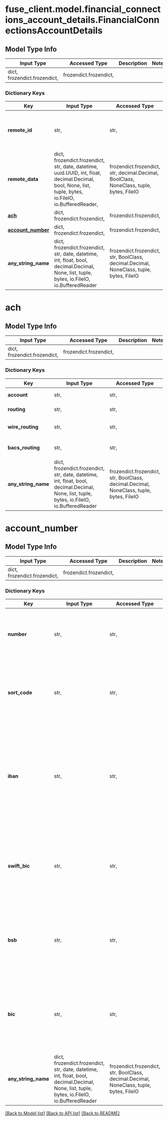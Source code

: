 # fuse_client.model.financial_connections_account_details.FinancialConnectionsAccountDetails

## Model Type Info
Input Type | Accessed Type | Description | Notes
------------ | ------------- | ------------- | -------------
dict, frozendict.frozendict,  | frozendict.frozendict,  |  | 

### Dictionary Keys
Key | Input Type | Accessed Type | Description | Notes
------------ | ------------- | ------------- | ------------- | -------------
**remote_id** | str,  | str,  | Remote Id of the account, ie Plaid or Teller account id | 
**remote_data** | dict, frozendict.frozendict, str, date, datetime, uuid.UUID, int, float, decimal.Decimal, bool, None, list, tuple, bytes, io.FileIO, io.BufferedReader,  | frozendict.frozendict, str, decimal.Decimal, BoolClass, NoneClass, tuple, bytes, FileIO |  | 
**[ach](#ach)** | dict, frozendict.frozendict,  | frozendict.frozendict,  |  | [optional] 
**[account_number](#account_number)** | dict, frozendict.frozendict,  | frozendict.frozendict,  |  | [optional] 
**any_string_name** | dict, frozendict.frozendict, str, date, datetime, int, float, bool, decimal.Decimal, None, list, tuple, bytes, io.FileIO, io.BufferedReader | frozendict.frozendict, str, BoolClass, decimal.Decimal, NoneClass, tuple, bytes, FileIO | any string name can be used but the value must be the correct type | [optional]

# ach

## Model Type Info
Input Type | Accessed Type | Description | Notes
------------ | ------------- | ------------- | -------------
dict, frozendict.frozendict,  | frozendict.frozendict,  |  | 

### Dictionary Keys
Key | Input Type | Accessed Type | Description | Notes
------------ | ------------- | ------------- | ------------- | -------------
**account** | str,  | str,  | Account number | [optional] 
**routing** | str,  | str,  | Routing number | [optional] 
**wire_routing** | str,  | str,  | Wire routing number | [optional] 
**bacs_routing** | str,  | str,  | BACS routing number | [optional] 
**any_string_name** | dict, frozendict.frozendict, str, date, datetime, int, float, bool, decimal.Decimal, None, list, tuple, bytes, io.FileIO, io.BufferedReader | frozendict.frozendict, str, BoolClass, decimal.Decimal, NoneClass, tuple, bytes, FileIO | any string name can be used but the value must be the correct type | [optional]

# account_number

## Model Type Info
Input Type | Accessed Type | Description | Notes
------------ | ------------- | ------------- | -------------
dict, frozendict.frozendict,  | frozendict.frozendict,  |  | 

### Dictionary Keys
Key | Input Type | Accessed Type | Description | Notes
------------ | ------------- | ------------- | ------------- | -------------
**number** | str,  | str,  | Unique identifier representing the account, typically referred to as the account number. | 
**sort_code** | str,  | str,  | A six-digit number used by banks in the United Kingdom and Ireland to identify the branch where the account is held. | [optional] 
**iban** | str,  | str,  | International Bank Account Number (IBAN) is an internationally agreed system of identifying bank accounts across national borders to facilitate the communication and processing of cross border transactions. | [optional] 
**swift_bic** | str,  | str,  | SWIFT/BIC code is an international identifier used to distinctively recognize a particular bank during financial transactions, such as money transfers. | [optional] 
**bsb** | str,  | str,  | Bank-State-Branch (BSB) code is a six-digit numerical code used to identify an individual branch of a financial institution in Australia. | [optional] 
**bic** | str,  | str,  | Bank Identifier Code (BIC) is an international standard identifier used by banks and financial institutions globally to carry out transactions. | [optional] 
**any_string_name** | dict, frozendict.frozendict, str, date, datetime, int, float, bool, decimal.Decimal, None, list, tuple, bytes, io.FileIO, io.BufferedReader | frozendict.frozendict, str, BoolClass, decimal.Decimal, NoneClass, tuple, bytes, FileIO | any string name can be used but the value must be the correct type | [optional]

[[Back to Model list]](../../README.md#documentation-for-models) [[Back to API list]](../../README.md#documentation-for-api-endpoints) [[Back to README]](../../README.md)


